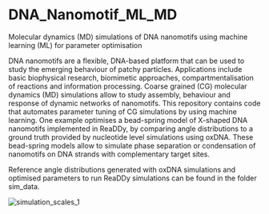 # DNA_Nanomotif_ML_MD
Molecular dynamics (MD) simulations of DNA nanomotifs using machine learning (ML) for parameter optimisation

DNA nanomotifs are a flexible, DNA-based platform that can be used to study the emerging behaviour of patchy particles. Applications include basic biophysical research, biomimetic approaches, compartmentalisation of reactions and information processing. Coarse grained (CG) molecular dynamics (MD) simulations allow to study assembly, behaviour and response of dynamic networks of nanomotifs. This repository contains code that automates parameter tuning of CG simulations by using machine learning. One example optimises a bead-spring model of X-shaped DNA nanomotifs implemented in ReaDDy, by comparing angle distributions to a ground truth provided by nucleotide level simulations using oxDNA. These bead-spring models allow to simulate phase separation or condensation of nanomotifs on DNA strands with complementary target sites.

Reference angle distributions generated with oxDNA simulations and optimised parameters to run ReaDDy simulations can be found in the folder sim_data.

![simulation_scales_1](https://github.com/user-attachments/assets/7fe878fb-5e7d-4dd6-a1d9-d1274574cc19)
